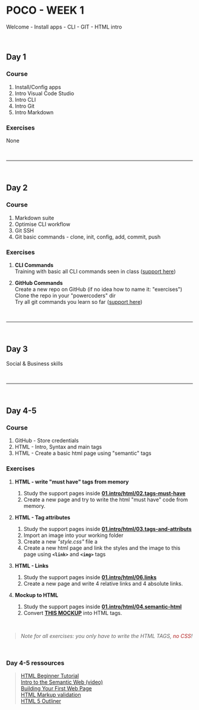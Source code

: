 # POCO - WEEK 1
Welcome - Install apps - CLI - GIT - HTML intro


<br>


## Day 1

### Course
1. Install/Config apps
2. Intro Visual Code Studio
3. Intro CLI
4. Intro Git
4. Intro Markdown

### Exercises
None


<br>

---

<br>


## Day 2

### Course
1. Markdown suite
2. Optimise CLI workflow
3. Git SSH
4. Git basic commands - clone, init, config, add, commit, push

### Exercises
1. **CLI Commands**<br>
    Training with basic all CLI commands seen in class ([support here](https://github.com/powercoders-lausanne/support/tree/master/CLI))

2. **GitHub Commands**<br>
    Create a new repo on GitHub (if no idea how to name it: "exercises")<br>
    Clone the repo in your "powercoders" dir<br>
    Try all git commands you learn so far  ([support here](https://github.com/powercoders-lausanne/support/tree/master/GITHUB))


<br>

---

<br>


## Day 3
Social & Business skills

<br>

---

<br>

## Day 4-5

### Course
1. GitHub - Store credentials
2. HTML - Intro, Syntax and main tags
3. HTML - Create a basic html page using "semantic" tags

### Exercises
1. **HTML - write "must have" tags from memory**<br>
    1. Study the support pages inside **[01.intro/html/02.tags-must-have](https://github.com/powercoders-lausanne/support/tree/master/HTML-CSS/01.intro/html/02.tags-must-have)**<br>
    2. Create a new page and try to write the html "must have" code from memory.

2. **HTML - Tag attributes**<br>
    1. Study the support pages inside **[01.intro/html/03.tags-and-attributs](https://github.com/powercoders-lausanne/support/tree/master/HTML-CSS/01.intro/html/03.tags-and-attributs)**<br>
    2. Import an image into your working folder<br>
    3. Create a new *"style.css"* file a<br>
    4. Create a new html page and link the styles and the image to this page using **`<link>`** and **`<img>`** tags

3. **HTML - Links**<br>
    1. Study the support pages inside **[01.intro/html/06.links](https://github.com/powercoders-lausanne/support/tree/master/HTML-CSS/01.intro/html/06.links)**<br>
    2. Create a new page and write 4 relative links and 4 absolute links.

4. **Mockup to HTML**<br>
    1. Study the support pages inside **[01.intro/html/04.semantic-html](https://github.com/powercoders-lausanne/support/tree/master/HTML-CSS/01.intro/html/04.semantic-html)**<br>
    2. Convert **[THIS MOCKUP](https://github.com/powercoders-lausanne/support/blob/master/HTML-CSS/01.intro/html/04.semantic-html/mockup-desktop.png)** into HTML tags.


 <br>
 
 > *Note for all exercises: you only have to write the HTML TAGS, <span style="color: firebrick;">no CSS</span>!*

<br>

 ### Day 4-5 ressources
 > [HTML Beginner Tutorial](https://htmldog.com/guides/html/)<br>
   [Intro to the Semantic Web (video)](https://www.youtube.com/watch?v=OGg8A2zfWKg)<br>
   [Building Your First Web Page](https://learn.shayhowe.com/html-css/building-your-first-web-page/)<br>
   [HTML Markup validation](https://validator.w3.org/#validate_by_input)<br>
   [HTML 5 Outliner](https://gsnedders.html5.org/outliner/)

